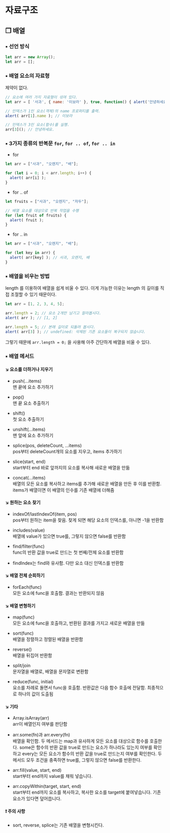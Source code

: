 # 자료구조

## ❒ 배열

### ▪︎ 선언 방식

```js
let arr = new Array();
let arr = [];
```

### ▪︎ 배열 요소의 자료형
제약이 없다.
```js
// 요소에 여러 가지 자료형이 섞여 있다.
let arr = [ '사과', { name: '이보라' }, true, function() { alert('안녕하세요.'); } ];

// 인덱스가 1인 요소(객체)의 name 프로퍼티를 출력.
alert( arr[1].name ); // 이보라

// 인덱스가 3인 요소(함수)를 실행.
arr[3](); // 안녕하세요.
```

### ▪︎ 3가지 종류의 반복문 `for`, `for .. of`, `for .. in`

* for
```js
let arr = ["사과", "오렌지", "배"];

for (let i = 0; i < arr.length; i++) {
  alert( arr[i] );
}
```

* for .. of
```js
let fruits = ["사과", "오렌지", "자두"];

// 배열 요소를 대상으로 반복 작업을 수행
for (let fruit of fruits) {
  alert( fruit );
}
```

* for .. in
```js
let arr = ["사과", "오렌지", "배"];

for (let key in arr) {
  alert( arr[key] ); // 사과, 오렌지, 배
}
```

### ▪︎ 배열을 비우는 방법

length 를 이용하여 배열을 쉽게 비울 수 있다. 이게 가능한 이유는 length 의 길이를 직접 조절할 수 있기 때문이다.

```js
let arr = [1, 2, 3, 4, 5];

arr.length = 2; // 요소 2개만 남기고 잘라봅시다.
alert( arr ); // [1, 2]

arr.length = 5; // 본래 길이로 되돌려 봅시다.
alert( arr[3] ); // undefined: 삭제된 기존 요소들이 복구되지 않습니다.
```

그렇기 때문에 `arr.length = 0;` 을 사용해 아주 간단하게 배열을 비울 수 있다.

### ▪︎ 배열 메서드

#### ↘︎ 요소를 더하거나 지우기
* push(...items) <br>
  맨 끝에 요소 추가하기
* pop() <br>
  맨 끝 요소 추출하기

* shift() <br>
  첫 요소 추출하기
* unshift(...items) <br>
  맨 앞에 요소 추가하기

* splice(pos, deleteCount, ...items) <br>
  pos부터 deleteCount개의 요소를 지우고, items 추가하기
* slice(start, end) <br>
  start부터 end 바로 앞까지의 요소를 복사해 새로운 배열을 만듦
* concat(...items) <br>
  배열의 모든 요소를 복사하고 items를 추가해 새로운 배열을 만든 후 이를 반환함. items가 배열이면 이 배열의 인수를 기존 배열에 더해줌
  
#### ↘︎ 원하는 요소 찾기

* indexOf/lastIndexOf(item, pos) <br>
  pos부터 원하는 item을 찾음. 찾게 되면 해당 요소의 인덱스를, 아니면 -1을 반환함

* includes(value) <br>
  배열에 value가 있으면 true를, 그렇지 않으면 false를 반환함

* find/filter(func) <br>
  func의 반환 값을 true로 만드는 첫 번째/전체 요소를 반환함

* findIndex는 find와 유사함. 다만 요소 대신 인덱스를 반환함

#### ↘︎ 배열 전체 순회하기

* forEach(func) <br>
  모든 요소에 func을 호출함. 결과는 반환되지 않음

#### ↘︎ 배열 변형하기

* map(func) <br>
모든 요소에 func을 호출하고, 반환된 결과를 가지고 새로운 배열을 만듦

* sort(func) <br>
  배열을 정렬하고 정렬된 배열을 반환함

* reverse() <br>
  배열을 뒤집어 반환함

* split/join <br>
  문자열을 배열로, 배열을 문자열로 변환함

* reduce(func, initial) <br>
  요소를 차례로 돌면서 func을 호출함. 반환값은 다음 함수 호출에 전달함. 최종적으로 하나의 값이 도출됨

#### ↘︎ 기타
* Array.isArray(arr) <br>
  arr이 배열인지 여부를 판단함

* arr.some(fn)과 arr.every(fn) <br>
  배열을 확인함. 두 메서드는 map과 유사하게 모든 요소를 대상으로 함수를 호출한다. some은 함수의 반환 값을 true로 만드는 요소가 하나라도 있는지 여부를 확인하고 every는 모든 요소가 함수의 반환 값을 true로 만드는지 여부를 확인한다. 두 메서드 모두 조건을 충족하면 true를, 그렇지 않으면 false를 반환한다.

* arr.fill(value, start, end) <br>
  start부터 end까지 value를 채워 넣습니다.

* arr.copyWithin(target, start, end) <br>
  start부터 end까지 요소를 복사하고, 복사한 요소를 target에 붙여넣습니다. 기존 요소가 있다면 덮어씁니다.

#### ❗️ 주의 사항
* sort, reverse, splice는 기존 배열을 변형시킨다.
